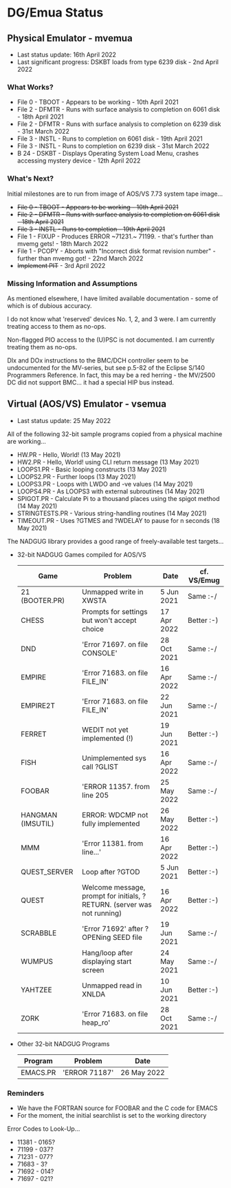 # DG/Emua Status

## Physical Emulator - mvemua

* Last status update: 16th April 2022
* Last significant progress: DSKBT loads from type 6239 disk - 2nd April 2022

### What Works?
* File 0 - TBOOT - Appears to be working - 10th April 2021
* File 2 - DFMTR - Runs with surface analysis to completion on 6061 disk - 18th April 2021
* File 2 - DFMTR - Runs with surface analysis to completion on 6239 disk - 31st March 2022
* File 3 - INSTL - Runs to completion on 6061 disk - 19th April 2021
* File 3 - INSTL - Runs to completion on 6239 disk - 31st March 2022
* B 24   - DSKBT - Displays Operating System Load Menu, crashes accessing mystery device - 12th April 2022
  
### What's Next?
Initial milestones are to run from image of AOS/VS 7.73 system tape image...
* ~~File 0 - TBOOT - Appears to be working - 10th April 2021~~
* ~~File 2 - DFMTR - Runs with surface analysis to completion on 6061 disk - 18th April 2021~~
* ~~File 3 - INSTL - Runs to completion - 19th April 2021~~
* File 1 - FIXUP - Produces ERROR ~71231.~ 71199. - that's further than mvemg gets! - 18th March 2022
* File 1 - PCOPY - Aborts with "Incorrect disk format revision number" - further than mvemg got! - 22nd March 2022
* ~~Implement PIT~~ - 3rd April 2022

### Missing Information and Assumptions
As mentioned elsewhere, I have limited available documentation - some of which is of dubious accuracy.

I do not know what 'reserved' devices No. 1, 2, and 3 were.  I am currently treating access to them as no-ops.

Non-flagged PIO access to the (U)PSC is not documented.  I am currently treating them as no-ops.

DIx and DOx instructions to the BMC/DCH controller seem to be undocumented for the MV-series, but see p.5-82 of the Eclipse S/140 Programmers Reference.  In fact, this may be a red herring - the MV/2500 DC did not support BMC... it had a special HIP bus instead.

## Virtual (AOS/VS) Emulator - vsemua

* Last status update: 25 May 2022
  
All of the following 32-bit sample programs copied from a physical machine are working...
* HW.PR - Hello, World! (13 May 2021)
* HW2.PR - Hello, World! using CLI return message (13 May 2021)
* LOOPS1.PR - Basic looping constructs (13 May 2021)
* LOOPS2.PR - Further loops (13 May 2021)
* LOOPS3.PR - Loops with LWDO and -ve values (14 May 2021)
* LOOPS4.PR - As LOOPS3 with external subroutines (14 May 2021)
* SPIGOT.PR - Calculate Pi to a thousand places using the spigot method (14 May 2021)
* STRINGTESTS.PR - Various string-handling routines (14 May 2021)
* TIMEOUT.PR - Uses ?GTMES and ?WDELAY to pause for n seconds (18 May 2021)

The NADGUG library provides a good range of freely-available test targets...
  
* 32-bit NADGUG Games compiled for AOS/VS

  |    Game           |   Problem                                             |   Date      | cf. VS/Emug |
  |-------------------|-------------------------------------------------------|-------------|-------------|
  | 21 (BOOTER.PR)    | Unmapped write in XWSTA                               |  5 Jun 2021 | Same   :-/ | 
  | CHESS             | Prompts for settings but won't accept choice          | 17 Apr 2022 | Better :-) |
  | DND               | 'Error 71697. on file CONSOLE'                        | 28 Oct 2021 | Same   :-/ |
  | EMPIRE            | 'Error 71683. on file FILE_IN'                        | 16 Apr 2022 | Same   :-/ |
  | EMPIRE2T          | 'Error 71683. on file FILE_IN'                        | 22 Jun 2021 | Same   :-/ |
  | FERRET            | WEDIT not yet implemented (!)                         | 19 Jun 2021 | Better :-) |
  | FISH              | Unimplemented sys call ?GLIST                         | 16 Apr 2022 | Same   :-/ |
  | FOOBAR            | 'ERROR 11357. from line 205                           | 25 May 2022 | Same   :-/ |
  | HANGMAN (IMSUTIL) | ERROR: WDCMP not fully implemented                    | 26 May 2022 | Better :-) | 
  | MMM               | 'Error 11381. from line...'                           | 16 Apr 2022 | Better :-) |
  | QUEST_SERVER      | Loop after ?GTOD                                      |  5 Jun 2021 | Better :-) |
  | QUEST             | Welcome message, prompt for initials, ?RETURN. (server was not running) | 16 Apr 2022 | Better :-) |
  | SCRABBLE          | 'Error 71692' after ?OPENing SEED file                | 19 Jun 2021 | Same   :-/ |
  | WUMPUS            | Hang/loop after displaying start screen               | 24 May 2021 | Same   :-/ | 
  | YAHTZEE           | Unmapped read in XNLDA                                | 10 Jun 2021 | Better :-) |
  | ZORK              | 'Error 71683. on file heap_ro'                        | 28 Oct 2021 | Same   :-/ |

* Other 32-bit NADGUG Programs

  | Program     | Problem                                                     | Date        |
  |-------------|-------------------------------------------------------------|-------------|
  | EMACS.PR    | 'ERROR 71187'                                               | 26 May 2022 |
  
### Reminders
* We have the FORTRAN source for FOOBAR and the C code for EMACS
* For the moment, the initial searchlist is set to the working directory

Error Codes to Look-Up...
* 11381 - 0165?
* 71199 - 037?
* 71231 - 077?
* 71683 - 3?
* 71692 - 014?
* 71697 - 021?

